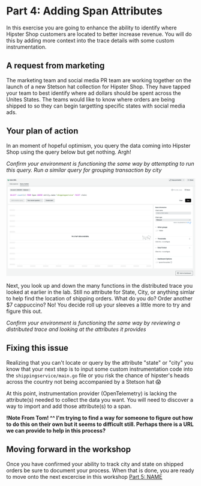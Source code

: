 # Part 4: Adding Span Attributes

In this exercise you are going to enhance the ability to identify where Hipster Shop customers are located to better increase revenue. You will do this by adding more context into the trace details with some custom instrumentation.

## A request from marketing
The marketing team and social media PR team are working together on the launch of a new Stetson hat collection for Hipster Shop. They have tapped your team to best identify where ad dollars should be spent across the Unites States. The teams would like to know where orders are being shipped to so they can begin targetting specific states with social media ads. 

## Your plan of action
In an moment of hopeful optimism, you query the data coming into Hipster Shop using the query below but get nothing. Argh!   

*Confirm your environment is functioning the same way by attempting to run this query. Run a similar query for grouping transaction by city*

![Cursor_and_shippingservice___shippingservice___New_Relic_One.png](images/Cursor_and_shippingservice___shippingservice___New_Relic_One.png)

Next, you look up and down the many functions in the distributed trace you looked at earlier in the lab. Still no attribute for State, City, or anything simlar to help find the location of shipping orders. What do you do? Order another $7 cappuccino? No! You decide roll up your sleeves a little more to try and figure this out.   

*Confirm your environment is functioning the same way by reviewing a distributed trace and looking at the attributes it provides*

## Fixing this issue
Realizing that you can't locate or query by the attribute "state" or "city" you know that your next step is to input some custom instrumentation code into the `shippingservice/main.go` file or you risk the chance of hipster's heads across the country not being accompanied by a Stetson hat :scream: 

At this point, instrumentation provider (OpenTelemetry) is lacking the attribute(s) needed to collect the data you want. You will need to discover a way to import and add those attribute(s) to a span.


**!Note From Tom! ^^ I'm trying to find a way for someone to figure out how to do this on their own but it seems to difficult still. Perhaps there is a URL we can provide to help in this process?**

## Moving forward in the workshop
Once you have confirmed your ability to track city and state on shipped orders be sure to document your process. When that is done, you are ready to move onto the next excercise in this workshop [Part 5: NAME]()